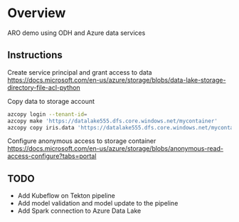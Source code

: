 # Overview

ARO demo using ODH and Azure data services

## Instructions

Create service principal and grant access to data
https://docs.microsoft.com/en-us/azure/storage/blobs/data-lake-storage-directory-file-acl-python

Copy data to storage account

```bash
azcopy login --tenant-id=
azcopy make 'https://datalake555.dfs.core.windows.net/mycontainer'
azcopy copy iris.data 'https://datalake555.dfs.core.windows.net/mycontainer/sample/iris.data'
```

Configure anonymous access to storage container
https://docs.microsoft.com/en-us/azure/storage/blobs/anonymous-read-access-configure?tabs=portal

## TODO 

* Add Kubeflow on Tekton pipeline
* Add model validation and model update to the pipeline
* Add Spark connection to Azure Data Lake
